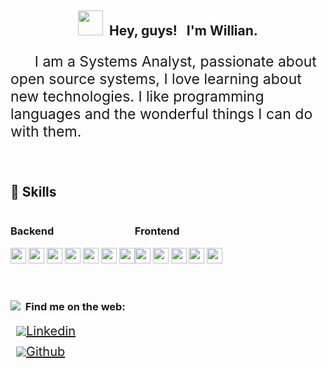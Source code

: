 <h2 style="text-align: center;"><img height="40px" src="https://i1.wp.com/blog.joypixels.com/content/images/2019/06/waving_hand_sign_1024.gif"/>&nbsp; Hey, guys! &nbsp; I'm Willian. </h2> 
<p style="font-size: 23px;">&nbsp;&nbsp;&nbsp;&nbsp;&nbsp;&nbsp;I am a Systems Analyst, passionate about open source systems, I love learning about new technologies. I like programming languages and the wonderful things I can do with them.
</p>

</br>
<!-- LinkedIn:  -->

<h2>🚀 Skills</h2>
<div style="display:flex">    

<div>
<h3>Backend</h3>
    <img src="https://img.shields.io/badge/Python-3776AB?style=for-the-badge&logo=python&logoColor=white" height="25"/>
    <img src="https://img.shields.io/badge/JavaScript-F7DF1E?style=for-the-badge&logo=javascript&logoColor=black" height="25"/>
    <img src="https://img.shields.io/badge/PostgreSQL-316192?style=for-the-badge&logo=postgresql&logoColor=white" height="25"/>
    <img src="https://img.shields.io/badge/MySQL-00000F?style=for-the-badge&logo=mysql&logoColor=white" height="25"/>
    <img src="https://img.shields.io/badge/Git-F05032?style=for-the-badge&logo=git&logoColor=white" height="25"/>
    <img src="https://img.shields.io/badge/pycharm-143?style=for-the-badge&logo=pycharm&logoColor=black&color=black&labelColor=yellow" height="25"/>
    <img src="https://img.shields.io/badge/Node.js-43853D?style=for-the-badge&logo=node.js&logoColor=white" height="25"/> 

</div>

<div>
<h3>Frontend</h3>


<img src="https://img.shields.io/badge/next.js-000000?style=for-the-badge&logo=nextdotjs&logoColor=white" height="25"/>

<img src="https://img.shields.io/badge/Visual_Studio_Code-0078D4?style=for-the-badge&logo=visual%20studio%20code&logoColor=white" height="25"/>

<img src="https://img.shields.io/badge/React-20232A?style=for-the-badge&logo=react&logoColor=61DAFB" height="25"/>

<img src="https://img.shields.io/badge/React_Native-20232A?style=for-the-badge&logo=react&logoColor=61DAFB" height="25"/>

<img src="https://img.shields.io/badge/Material--UI-0081CB?style=for-the-badge&logo=material-ui&logoColor=white" height="25"/>
</div>

</div>
</br>  
</br>  

<h3> <img src="https://img.icons8.com/glyph-neue/30/4a90e2/internet.png"/>&nbsp;&nbsp;Find me on the web:</h3>


<a style="display: flex; align-items: center; font-size: 20px; text-decoration: underline; margin-left: 9px; margin-bottom: 9px;" href="https://www.linkedin.com/in/willian-cae/">
<img src="https://img.icons8.com/color/30/000000/linkedin.png"/>
Linkedin
</a>
<a style="display: flex; align-items: center; font-size: 20px; text-decoration: underline; margin-left: 9px;" href="https://github.com/williancae">
<img src="https://img.icons8.com/ios-filled/30/000000/github.png"/>
Github
</a>








